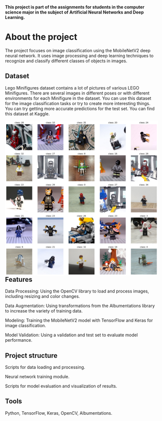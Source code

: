 **This project is part of the assignments for students in the computer science major in the subject of Artificial Neural Networks and Deep Learning.**


# About the project

The project focuses on image classification using the MobileNetV2 deep neural network. It uses image processing and deep learning techniques to recognize and classify different classes of objects in images.

## Dataset
Lego Minifigures dataset contains a lot of pictures of various LEGO Minifigures. There are several images in different poses or with different environments for each Minifigure in the dataset. You can use this dataset for the image classification tasks or try to create more interesting things. You can try getting more accurate predictions for the test set. You can find this dataset at Kaggle.

<img src="output.png"
     alt="Markdown Monster icon"
     style="float: left; margin-right: 10px;" />
     
## Features

Data Processing: Using the OpenCV library to load and process images, including resizing and color changes.

Data Augmentation: Using transformations from the Albumentations library to increase the variety of training data.

Modeling: Training the MobileNetV2 model with TensorFlow and Keras for image classification.

Model Validation: Using a validation and test set to evaluate model performance.

## Project structure

Scripts for data loading and processing.

Neural network training module.

Scripts for model evaluation and visualization of results.

## Tools

Python, TensorFlow, Keras, OpenCV, Albumentations.


